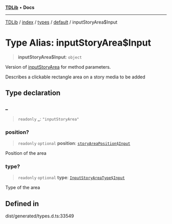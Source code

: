 [**TDLib**](../../../../../../README.md) • **Docs**

***

[TDLib](../../../../../../modules.md) / [index](../../../../../README.md) / [types](../../../README.md) / [default](../README.md) / inputStoryArea$Input

# Type Alias: inputStoryArea$Input

> **inputStoryArea$Input**: `object`

Version of [inputStoryArea](inputStoryArea.md) for method parameters.

Describes a clickable rectangle area on a story media to be added

## Type declaration

### \_

> `readonly` **\_**: `"inputStoryArea"`

### position?

> `readonly` `optional` **position**: [`storyAreaPosition$Input`](storyAreaPosition$Input.md)

Position of the area

### type?

> `readonly` `optional` **type**: [`InputStoryAreaType$Input`](InputStoryAreaType$Input.md)

Type of the area

## Defined in

dist/generated/types.d.ts:33549
